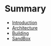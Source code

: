 # Summary

* [Introduction](documentation/Introduction.md)
* [Architecture](documentation/Architecture.md)
* [Building](documentation/Building.md)
* [SandBox](documentation/Sandbox.md)

